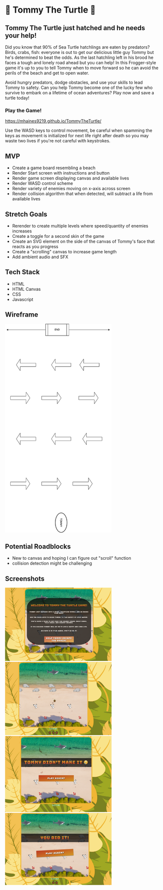 # 🐢 Tommy The Turtle 🐢

## Tommy The Turtle just hatched and he needs your help!

Did you know that 90% of Sea Turtle hatchlings are eaten by predators? Birds, crabs, fish: everyone is out to get our delicious little guy Tommy but he's determined to beat the odds. As the last hatchling left in his brood he faces a tough and lonely road ahead but you can help! In this Frogger-style game it's up to you to tell Tommy when to move forward so he can avoid the perils of the beach and get to open water.

Avoid hungry predators, dodge obstacles, and use your skills to lead Tommy to safety. Can you help Tommy become one of the lucky few who survive to embark on a lifetime of ocean adventures? Play now and save a turtle today!

### Play the Game!

https://mhaines9219.github.io/TommyTheTurtle/

Use the WASD keys to control movement, be careful when spamming the keys as movement is initialized for next life right after death so you may waste two lives if you're not careful with keystrokes.

## MVP

- Create a game board resembling a beach
- Render Start screen with instructions and button
- Render game screen displaying canvas and available lives
- Render WASD control scheme
- Render variety of enemies moving on x-axis across screen
- Render collision algorithm that when detected, will subtract a life from available lives

## Stretch Goals

- Rerender to create multiple levels where speed/quantity of enemies increases
- Create a toggle for a second skin of the game
- Create an SVG element on the side of the canvas of Tommy's face that reacts as you progress
- Create a "scrolling" canvas to increase game length
- Add ambient audio and SFX

## Tech Stack

- HTML
- HTML Canvas
- CSS
- Javascript

## Wireframe

  <img src="wireframe.png" width="350" title="wireframe">

## Potential Roadblocks

- New to canvas and hoping I can figure out "scroll" function
- collision detection might be challenging

## Screenshots

  <img src="screenshots/introScreen.png" width="350" title="wireframe">
  <img src="screenshots/playScreen.png" width="350" title="wireframe">
  <img src="screenshots/loseScreen.png" width="350" title="wireframe">
  <img src="screenshots/winScreen.png" width="350" title="wireframe">
